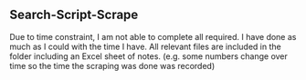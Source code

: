 ## Search-Script-Scrape

Due to time constraint, I am not able to complete all required. 
I have done as much as I could with the time I have. 
All relevant files are included in the folder including an Excel sheet of notes.
(e.g. some numbers change over time so the time the scraping was done was recorded) 
